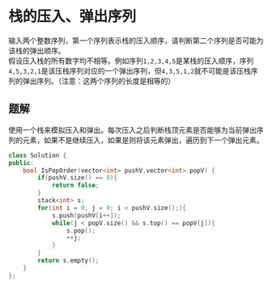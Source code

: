# 栈的压入、弹出序列

输入两个整数序列，第一个序列表示栈的压入顺序，请判断第二个序列是否可能为该栈的弹出顺序。  
假设压入栈的所有数字均不相等。例如序列`1,2,3,4,5`是某栈的压入顺序，序列`4,5,3,2,1`是该压栈序列对应的一个弹出序列，但`4,3,5,1,2`就不可能是该压栈序列的弹出序列。（注意：这两个序列的长度是相等的）

## 题解

使用一个栈来模拟压入和弹出。每次压入之后判断栈顶元素是否能够为当前弹出序列的元素，如果不是继续压入，如果是则将该元素弹出，遍历到下一个弹出元素。

```cpp
class Solution {
public:
    bool IsPopOrder(vector<int> pushV,vector<int> popV) {
        if(pushV.size() == 0){
            return false;
        }
        stack<int> s;
        for(int i = 0, j = 0; i < pushV.size();){
            s.push(pushV[i++]);
            while(j < popV.size() && s.top() == popV[j]){
                s.pop();
                ++j;
            }
        }
        return s.empty();
    }
};
```
